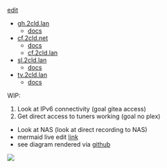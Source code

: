 [edit](https://github.com/2cld/netstack/edit/master/docs/ops/deployments/README.md)

- [gh.2cld.lan](https://gh.2cld.net/)
  - [docs](https://gh.2cld.net/docs/)
- [cf.2cld.net](https://cf.2cld.net/)
  - [docs](https://cf.2cld.net/docs)
  - [cf.2cld.lan](https://cf.2cld.net/)
- [sl.2cld.lan](https://sl.2cld.net/)
  - [docs](https://sl.2cld.net/docs/)
- [tv.2cld.lan](https://tv.2cld.net/)
  - [docs](https://tv.2cld.net/docs/)

WIP:
1. Look at IPv6 connectivity (goal gitea access)
2. Get direct access to tuners working (goal no plex)
  - Look at NAS (look at direct recording to NAS)
  - mermaid live edit [link](https://mermaid.live/edit#pako:eNqtksFqAjEQhl9lyckFFfS4V3stFPRUt4cxmcRgklkmSa2I796sW7uV4qX0tvPl5x--Zc5CkkLRCG-D8tC1oaqYKNU2JOSAadKTprGSwkRDpWEmHWVV97hES6K-Au2AcTLQh3Gpg6mlni-lU_Nb-fAQzXadiMHg2w3e1ShIsIOI9e21qgLExd20HOuk2a7Idzk9qCvLj8SH2dEyqh-dq9MOecNZHkY2NL44_BjZ0YbF4t2P4N55WM1fxdEV7eh-a0f3r9rR_VU7uqvQCEyOM8PwSNBBl6grBWIqPLIHq8oNnft0K9IePbaiKZ8KNWSXWtGGS4lCTrQ-BSmaxBmngimbvWg0uFim3BVbfLLQL_6mHYRXonFGZcsPex6u9nq8l08kmNl_)
  - see diagram rendered via [github](https://github.com/2cld/netstack/tree/master/docs/ops/deployments)

[![](https://mermaid.ink/img/pako:eNqtVMtO3DAU_RXLq0RipiRIlRqhbqgEm1ZIoC4gXdxxbkyEX_KDYUD8O7YzmUc1M-qiq_gen3vuM36nTHdIGyoH1UkwrSLEau3LQXm0Cn2RkKYZmFZFD6SHGRM6dGWCIzUyygz0AiwWI3qUznrFS8XJ13l1ubBfvv9Cv9T2mVyDxyWsMsb6ec1EN59i_yWnRpfZcrA4ySZhxx9dEq6zyJ3XFjj-me73JDrwsACHG29CFLhqz6on62q1QHtvA3sutsccYzmo6jxGvDgvD4ZhWpoQm7iTJOOPLCV5kQWuRsJe9Tcrg_Z3Vs22EfjqX4gWAiSQN3-4Io5g3U45KbXqRRbrb1aKktUO5XSqhJjeoYo9Urwm306Oq97Ma8x4dMzn4ki8w0OcunQbax4xJ8Z9qdYJOHFyN3ZXLTnHnfh_i-BEnN56ZP82BSdy_7cAD27GLcgjXRFgvDZRgJ5RiVbC0MUf8z2xW-qfUGJLm3jssIcgfEtb9RGpELy-WylGG28DnlGrA3-iTQ_CRSuYWCX-GCAF3qAG1IPWWxu7ITbq5_gU5Bfh4xPR9kQJ?type=png)](https://mermaid.live/edit#pako:eNqtVMtO3DAU_RXLq0RipiRIlRqhbqgEm1ZIoC4gXdxxbkyEX_KDYUD8O7YzmUc1M-qiq_gen3vuM36nTHdIGyoH1UkwrSLEau3LQXm0Cn2RkKYZmFZFD6SHGRM6dGWCIzUyygz0AiwWI3qUznrFS8XJ13l1ubBfvv9Cv9T2mVyDxyWsMsb6ec1EN59i_yWnRpfZcrA4ySZhxx9dEq6zyJ3XFjj-me73JDrwsACHG29CFLhqz6on62q1QHtvA3sutsccYzmo6jxGvDgvD4ZhWpoQm7iTJOOPLCV5kQWuRsJe9Tcrg_Z3Vs22EfjqX4gWAiSQN3-4Io5g3U45KbXqRRbrb1aKktUO5XSqhJjeoYo9Urwm306Oq97Ma8x4dMzn4ki8w0OcunQbax4xJ8Z9qdYJOHFyN3ZXLTnHnfh_i-BEnN56ZP82BSdy_7cAD27GLcgjXRFgvDZRgJ5RiVbC0MUf8z2xW-qfUGJLm3jssIcgfEtb9RGpELy-WylGG28DnlGrA3-iTQ_CRSuYWCX-GCAF3qAG1IPWWxu7ITbq5_gU5Bfh4xPR9kQJ)

<!-- version 20250219pm
```mermaid
mindmap
  root)internet(
  ::icon(fa fa-cloud)
    rnet)cloudflare(
    ::icon(fa fa-cloud)
    cfng)ng 6.1<br/>Network Gateway<br/>cf.2cld.net(
    ::icon(fa fa-network-wired)
      cfsg[sg 6.2<br/>Storage]
      ::icon(fa fa-database)
        nas1
        nas2
      CyberTruck(CyberTruck<br/>win10 6.30)
      ::icon(fa fa-computer)
      cfcg[cg 6.3<br/>Compute Gateway<br/>HyperV 6.30<br/>plextv ollama zt]
      ::icon(fa fa-gears)
        win11vm(win11vm<br/>6.31)
        ::icon(fa fa-computer)
        pfsense)ng2 9.1<br/>Network Gateway<br/>cf2.2cld.net<br/>pfsense<br/>(
        ::icon(fa fa-network-wired)
            cfPlex
    slng)ng 1.1<br/>sl.2cld.net(
    ::icon(fa fa-cloud)
      slsg[Storage]
      ::icon(fa fa-database)
        nas1
        nas2
      slcg[Compute]
      ::icon(fa fa-gears)
        slwin11
        gus-gram
        ::icon(fa fa-laptop)
```
-->

<!-- version 20250219
```mermaid
mindmap
  root)internet(
  ::icon(fa fa-cloud)
    rnet)cloudflare(
    ::icon(fa fa-cloud)
    cfng)ng 6.1<br/>cf.2cld.net(
    ::icon(fa fa-network-wired)
      cfsg[sg 6.2<br/>Storage]
      ::icon(fa fa-database)
        nas1
        nas2
      cfcg[CyberTruck<br/>HyperV 6.30<br/>cg 6.3<br/>Compute]
      ::icon(fa fa-gears)
        pfsense(pfsense)
        ::icon(fa fa-network-wired)
            cfPlex
        win11vm(win11vm<br/>6.31)
        ::icon(fa fa-computer)
    slng)sl.2cld.net(
    ::icon(fa fa-cloud)
      slsg[Storage]
      ::icon(fa fa-database)
        nas1
        nas2
      slcg[Compute]
      ::icon(fa fa-network-wired)
        slwin11
        gus-gram
        ::icon(fa fa-laptop)
```
-->

<!-- version 20250218
```mermaid
mindmap
  root)internet(
  ::icon(fa fa-cloud)
    rnet)cloudflare(
    ::icon(fa fa-cloud)
    cfng)cf.2cld.net(
      cfsg[Storage]
      ::icon(fa fa-database)
        nas1
        nas2
      cfcg[Compute]
      ::icon(fa fa-network-wired)
        CyberTruck
            cfPlex
        win11vm
        ::icon(fa fa-computer)
    slng)sl.2cld.net(
      slsg[Storage]
      ::icon(fa fa-database)
        nas1
        nas2
      slcg[Compute]
      ::icon(fa fa-network-wired)
        slwin11
        gus-gram
        ::icon(fa fa-laptop)
```
-->
